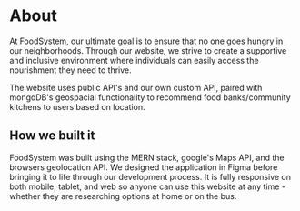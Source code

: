 # About
At FoodSystem, our ultimate goal is to ensure that no one goes hungry in our neighborhoods. Through our website, we strive to create a supportive and inclusive environment where individuals can easily access the nourishment they need to thrive. 

The website uses public API's and our own custom API, paired with mongoDB's geospacial functionality to recommend food banks/community kitchens to users based on location. 

## How we built it
FoodSystem was built using the MERN stack, google's Maps API, and the browsers geolocation API. We designed the application in Figma before bringing it to life through our development process. It is fully responsive on both mobile, tablet, and web so anyone can use this website at any time - whether they are researching options at home or on the bus.

